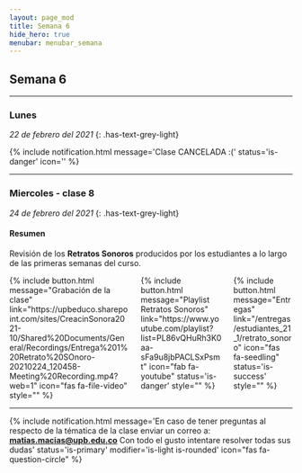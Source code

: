 ```yaml
---
layout: page_mod
title: Semana 6
hide_hero: true
menubar: menubar_semana
---
```


## Semana 6

---

### Lunes

<!-- ignore-prettier-start -->

_22 de febrero del 2021_
{: .has-text-grey-light}

<!-- ignore-prettier-end -->

{% include notification.html
message='Clase CANCELADA   :('
status='is-danger'
icon=''
%}

---

### Miercoles - clase 8

<!-- ignore-prettier-start -->

_24 de febrero del 2021_
{: .has-text-grey-light}

<!-- ignore-prettier-end -->

#### Resumen

Revisión de los **Retratos Sonoros** producidos por los estudiantes a lo largo de las primeras semanas del curso.

<div class='columns'>
<div class='column'>
{% include button.html
message="Grabación de la clase"
link="https://upbeduco.sharepoint.com/sites/CreacinSonora2021-10/Shared%20Documents/General/Recordings/Entrega%201%20Retrato%20SOnoro-20210224_120458-Meeting%20Recording.mp4?web=1"
icon="fas fa-file-video"
style=""
%}
</div>
<div class='column'>
{% include button.html
message="Playlist Retratos Sonoros"
link="https://www.youtube.com/playlist?list=PL86vQHuRh3K0aa-sFa9u8jbPACLSxPsmt"
icon="fab fa-youtube"
status='is-danger'
style=""
%}
</div>
<div class='column'>
{% include button.html
message="Entregas"
link="/entregas/estudiantes_21_1/retrato_sonoro"
icon="fas fa-seedling"
status='is-success'
style=""
%}
</div>
</div>

---

{% include notification.html
message='En caso de tener preguntas al respecto de la tématica de la clase enviar un correo a: **matias.macias@upb.edu.co**
Con todo el gusto intentare resolver todas sus dudas'
status='is-primary'
modifier='is-light is-rounded'
icon="fas fa-question-circle"
%}
